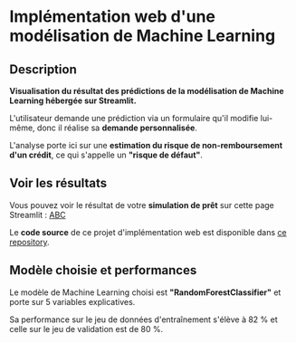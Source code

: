 <h1>Implémentation web d'une modélisation de Machine Learning</h1>
<h2>Description</h2>
  <p><strong>Visualisation du résultat des prédictions de la modélisation de Machine Learning hébergée sur Streamlit.</strong></p>
  <p>L'utilisateur demande une prédiction via un formulaire qu'il modifie lui-même, donc il réalise sa <b>demande personnalisée</b>.</p>
  <p>L'analyse porte ici sur une <b>estimation du risque de non-remboursement d'un crédit</b>, ce qui s'appelle un <b>"risque de défaut"</b>.</p>
<h2>Voir les résultats</h2>
  <p>Vous pouvez voir le résultat de votre <b>simulation de prêt</b> sur cette page Streamlit : <a href="ABC">ABC</a></p>
  <p>Le <b>code source</b> de ce projet d'implémentation web est disponible dans <a href="https://github.com/christophe-wardius/Competences-Data-Science/tree/main/Machine%20learning/implementation-web-ML-risque-defaut-credit-RandomForestClassifier">ce repository</a>.</p>
<h2>Modèle choisie et performances</h2>
  <p>Le modèle de Machine Learning choisi est <b>"RandomForestClassifier"</b> et porte sur 5&#160;variables explicatives.</p>
  <p>Sa performance sur le jeu de données d'entraînement s'élève à 82&#160;% et celle sur le jeu de validation est de 80&#160;%.</p>

